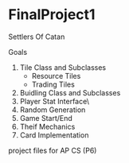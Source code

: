 FinalProject1
=============

Settlers Of Catan

Goals
1. Tile Class and Subclasses
    - Resource Tiles
    - Trading Tiles
2. Buidling Class and Subclasses
3. Player Stat Interface\
4. Random Generation
5. Game Start/End
6. Theif Mechanics
7. Card Implementation



project files for AP CS (P6)
